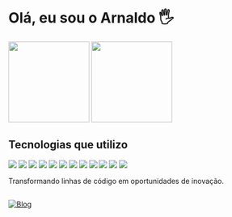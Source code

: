 <h1>Olá, eu sou o Arnaldo 🖐️</h1>



<div style = "display: inline-block">
  <Img height="160em" src="https://github-readme-stats.vercel.app/api?username=ArnaldoLima12&show_icons=true&theme=dracula&include_all_commits=true&count_private=true">
  <img height="160em" src="https://github-readme-stats.vercel.app/api/top-langs/?username=ArnaldoLima12&layout=compact&theme=dracula">
</div>





<h2>Tecnologias que utilizo</h2>

<div style="display: inline-block">

  <Img src="https://img.shields.io/badge/JavaScript-F7DF1E?style=for-the-badge&logo=javascript&logoColor=black">
  <Img src="https://img.shields.io/badge/Next-black?style=for-the-badge&logo=next.js&logoColor=white">
  <Img src="https://img.shields.io/badge/express.js-%23404d59.svg?style=for-the-badge&logo=express&logoColor=%2361DAFB">
  <Img src="https://img.shields.io/badge/node.js-6DA55F?style=for-the-badge&logo=node.js&logoColor=white">

  <Img src="https://img.shields.io/badge/MySQL-005C84?style=for-the-badge&logo=mysql&logoColor=white">
  <Img src="https://img.shields.io/badge/firebase-a08021?style=for-the-badge&logo=firebase&logoColor=ffcd34">
  <Img src="https://img.shields.io/badge/MongoDB-%234ea94b.svg?style=for-the-badge&logo=mongodb&logoColor=white">
 

  
  <Img src="https://img.shields.io/badge/react-%2320232a.svg?style=for-the-badge&logo=react&logoColor=%2361DAFB">
  <Img src="https://img.shields.io/badge/Bootstrap-563D7C?style=for-the-badge&logo=bootstrap&logoColor=white">
  <Img src="https://img.shields.io/badge/tailwindcss-%2338B2AC.svg?style=for-the-badge&logo=tailwind-css&logoColor=white">
  <Img src="https://img.shields.io/badge/HTML5-E34F26?style=for-the-badge&logo=html5&logoColor=white">
  <Img src="https://img.shields.io/badge/CSS3-1572B6?style=for-the-badge&logo=css3&logoColor=white">
  

</div>
<br>

<P>Transformando linhas de código em oportunidades de inovação.</p>

##
[![Blog](https://img.shields.io/badge/LinkedIn-0077B5?style=for-the-badge&logo=linkedin&logoColor=white)](Https://www.linkedin.com/in/arnaldo-lima-23b325241)

